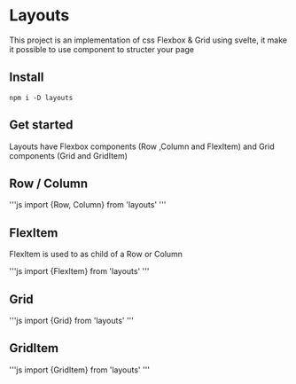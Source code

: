 # Layouts

This project is an implementation of css Flexbox & Grid using svelte, it make it possible to use component to structer your page

## Install

    npm i -D layouts

## Get started

Layouts have Flexbox components (Row ,Column and FlexItem) and Grid components (Grid and GridItem)

## Row / Column

'''js
import {Row, Column} from 'layouts'
'''

## FlexItem

FlexItem is used to as child of a Row or Column

'''js
import {FlexItem} from 'layouts'
'''

## Grid

'''js
import {Grid} from 'layouts'
'''

## GridItem

'''js
import {GridItem} from 'layouts'
'''
